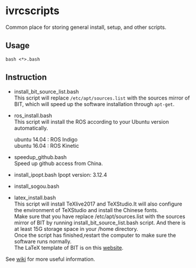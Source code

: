 # ivrcscripts
Common place for storing general install, setup, and other scripts.

## Usage

```
bash <*>.bash
```


## Instruction
* install_bit_source_list.bash   
This script will replace `/etc/apt/sources.list` with the sources mirror of BIT, which will speed up the software installation through `apt-get`.


* ros_install.bash  
This script will install the ROS according to your Ubuntu version automatically.

  ubuntu 14.04 : ROS Indigo   
  ubuntu 16.04 : ROS Kinetic   


* speedup_github.bash   
Speed up github access from China.


* install_ipopt.bash
Ipopt version: 3.12.4


* install_sogou.bash


* latex_install.bash  
This script will install TeXlive2017 and TeXStudio.It will also configure the environment of TeXStudio and install the Chinese fonts.    
Make sure that you have replace /etc/apt/sources.list with the sources mirror of BIT by running install_bit_source_list.bash script. And there is at least 15G storage space in your /home directory.    
Once the script has finished,restart the computer to make sure the software runs normally.     
The LaTeX template of BIT is on this [website](https://coding.net/u/aRagdoll/p/LaTex-template/git).   


See [wiki](https://github.com/bit-ivrc/ivrcscripts/wiki) for more useful information.
